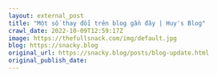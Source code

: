 ```yaml
---
layout: external_post
title: "Một số thay đổi trên blog gần đây | Huy's Blog"
crawl_date: 2022-10-09T12:59:17Z
image: https://thefullsnack.com/img/default.jpg
blog: https://snacky.blog
original_url: https://snacky.blog/posts/blog-update.html
original_publish_date: 
---
```


